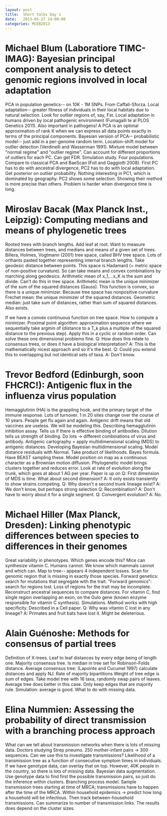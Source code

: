 ```yaml
---
layout: post
title:  Short talks Day 1
date:   2013-05-27 14:00:00
categories: MCEB2013
---
```



# Michael Blum (Laboratiore TIMC-IMAG): Bayesian principal component analysis to detect genomic regions involved in local adaptation
PCA in population genetics-- on 10K - 1M SNPs. From Caffali-Sforza.
Local adaptation-- greater fitness of individuals in their local habitats due to natural selection. Look for outlier regions of, say, Fst.
Local adaptation in humans driven by local pathogenic environment (Fumagalli te al PLOS Genetics 2011).
Also important in pathogens!
A PCA is an optimal approximation of rank K when we can express all data points exactly in terms of the principal components.
Bayesian version of PCA-- probabilistic model-- just add in a per-genome random term.
Location-shift model for outlier detection (Verdinelli and Wasserman 1991). Mixture model between "normal regime" and "outlier regime".
Can account for different proportions of outliers for each PC. Can get FDR.
Simulation study. Four populations. Compare to classical PCA and BaeScan (Foll and Gaggiotti 2008).
First PC has to do with ancestral divergence, PC2 has to do with local adaptation.
Get posterior on outlier probability. Nothing interesting in PC1, which is dominated by geography.
PC2 shows some selection.
Showing their method is more precise than others. Problem is harder when divergence time is long.


# Miroslav Bacak (Max Planck Inst., Leipzig): Computing medians and means of phylogenetic trees
Rooted trees with branch lengths. Add leaf at root.
Want to measure distances between trees, and medians and means of a given set of trees.
Billera, Holmes, Vogtmann (2001) tree space, called BHV tree space.
Lots of orthants pasted together representing internal branch lengths.
Take geodesic distance between points.
This space is Hadamard (= metric space of non-positive curvature).
So can take means and convex combinations by marching along geodesics.
Arithmetic mean of x_1,...x_K is the sum and divide. Can't do this in tree space.
Arithmetic mean is the unique minimizer of the sum of the squared distances (Gauss).
This function is convex, so there is a unique minimizer.
Because tree space has nonpositive curvature
Frechet mean: the unique minimizer of the squared distances.
Geometric median: just take sum of distances, rather than sum of squared distances. Also exists.

If we have a convex continuous function on tree space. How to compute a minimizer.
Proximal point algorithm: approximation sequence where we sequentially take argmin of (distance to a T_k plus a multiple of the squared distance to the previous step).
Apply this in a cyclic or random order. Can solve these one dimensional problems fine.
Q: How does this relate to consensus trees, or does it have a biological interpretation?
A: This is the mathematically nicest approach and so it's the best.
Q: Could you extend this to overlapping but not identical sets of taxa.
A: Don't know.


# Trevor Bedford (Edinburgh, soon FHCRC!): Antigenic flux in the influenza virus population
Hemagglutinin (HA) is the grappling hook, and the primary target of the immune response.
Lots of turnover.
1 in 20 sites change over the course of 10 years.
People get flu again and again. Antigenic drift means that old vaccines are useless.
We will be modeling this.
Describing hemagglutinin inhibition assay. Tells us if there is effective binding of antibodies.
Dilution tells us strength of binding.
Do lots -> different combinations of virus and antibody.
Antigenic cartography = apply multidimensional scaling (MDS) to antigenic distances.
Developing Bayesian multidimensional scaling. Model distance residuals with Normal. Take product of likelihoods.
Bayes formula.
Have BEAST sampling these.
Model position on map as a continuous character as a Brownian motion diffusion.
Phylogenetic model brings clusters together and reduces error.
Look at rate of evolution along the trunk, which goes at about 1 AG per year.
Paper is up on
Q: First dimension of MDS is time. What about second dimension?
A: It only exists transiently to show strains competing.
Q: Why doesn't a second trunk lineage exist?
A: We don't know, but perhaps strong selection
Q: Recombination?
A: Don't have to worry about it for a single segment.
Q: Convergent evolution?
A: No.


# Michael Hiller (Max Planck, Dresden): Linking phenotypic differences between species to differences in their genomes
Great variability in phenotypes.
Which genes encode this?
Mice can synthesize vitamin C. Humans cannot.
We know which mammals cannot and which can. Map to tree-- appears 4 independent losses.
Scan for genomic region that is missing in exactly those species.
Forward genetics: search for mutations that segregate with the trait.
"Forward genomics": search for regions lost.
Loss of regions for the trait may be incomplete. Reconstruct ancestral sequences to compare distances.
For vitamin C, find single region overlapping an exon, on the Gulo gene (known enzyme responsible for vitamin C synthesis).
Simulations. Method works with high specificity.
Described in a Cell paper.
Q: Why was vitamin C lost in any lineage?
A: Primates and fruit bats have lost it. Might be deleterious.


# Alain Guénoshe: Methods for consensus of partial trees
Definition of X-trees.
Leaf to leaf distances by every edge being of length one.
Majority consensus tree. Is median in tree set for Robinson-Folds distance.
Average consensus tree: (Lapointe and Cucumel 1997) calculate distances and apply NJ.
Rate of majority bipartitions
Weight of tree edge is sum of edges.
Take model tree with 16 taxa, randomly swap pairs of leaves.
Average tree does better in this case.
Only keep edges that are majority rule.
Simulation: average is good.
What to do with missing data.


# Elina Nummien: Assessing the probability of direct transmission with a branching process approach
What can we tell about transmission networks when there is lots of missing data.
Doctors studying Strep pneumo.
250 mother-infant pairs -> 300 sequences.
Can we use this to investigate transmissions?
Likelihood of a transmission tree as a function of consecutive symptom times in individuals.
If we have genotype data, can overlay that on top.
However, 40K people in the country, so there is lots of missing data.
Bayesian data augmentation.
Use genotype data to find first the possible transmission pairs, so just do the inference within clusters.
Branching process model.
Sample transmission trees starting at time of MRCA; transmissions have to happen after the time of the MRCA.
Within household epidemics -> predict how long a household will be infectious.
Then track between-household transmissions.
Can summarize to number of transmission links.
The results does depend on the cluster sizes.
